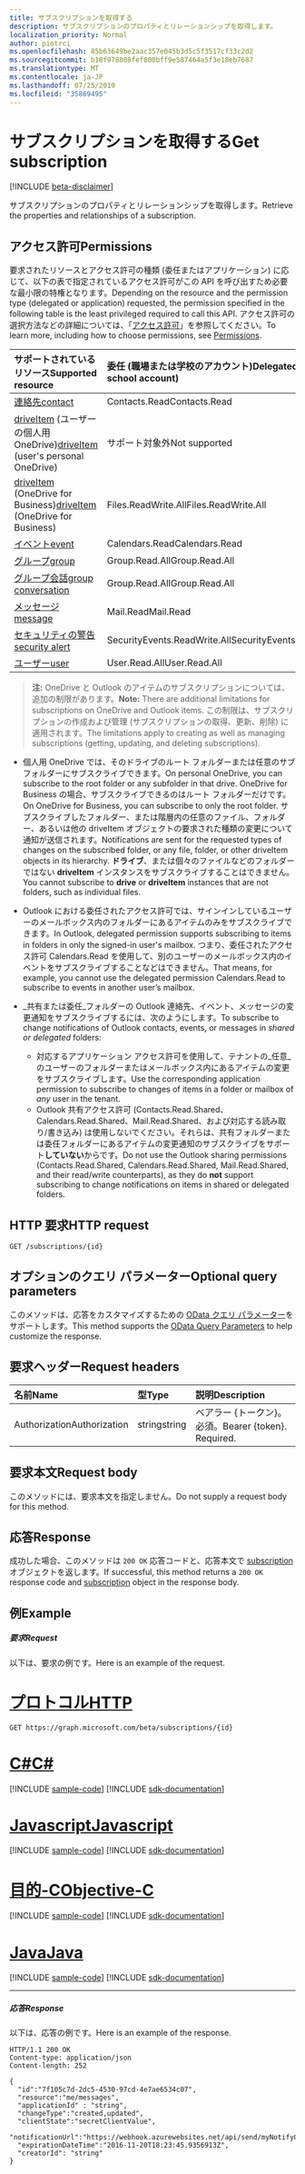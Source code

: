 ```yaml
---
title: サブスクリプションを取得する
description: サブスクリプションのプロパティとリレーションシップを取得します。
localization_priority: Normal
author: piotrci
ms.openlocfilehash: 85b63649be2aac357e045b3d5c5f3517cf33c2d2
ms.sourcegitcommit: b18f978808fef800bff9e587464a5f3e18eb7687
ms.translationtype: MT
ms.contentlocale: ja-JP
ms.lasthandoff: 07/25/2019
ms.locfileid: "35869495"
---
```

# <a name="get-subscription"></a><span data-ttu-id="a40f9-103">サブスクリプションを取得する</span><span class="sxs-lookup"><span data-stu-id="a40f9-103">Get subscription</span></span>

[!INCLUDE [beta-disclaimer](../../includes/beta-disclaimer.md)]

<span data-ttu-id="a40f9-104">サブスクリプションのプロパティとリレーションシップを取得します。</span><span class="sxs-lookup"><span data-stu-id="a40f9-104">Retrieve the properties and relationships of a subscription.</span></span>

## <a name="permissions"></a><span data-ttu-id="a40f9-105">アクセス許可</span><span class="sxs-lookup"><span data-stu-id="a40f9-105">Permissions</span></span>

<span data-ttu-id="a40f9-106">要求されたリソースとアクセス許可の種類 (委任またはアプリケーション) に応じて、以下の表で指定されているアクセス許可がこの API を呼び出すため必要な最小限の特権となります。</span><span class="sxs-lookup"><span data-stu-id="a40f9-106">Depending on the resource and the permission type (delegated or application) requested, the permission specified in the following table is the least privileged required to call this API.</span></span> <span data-ttu-id="a40f9-107">アクセス許可の選択方法などの詳細については、「[アクセス許可](/graph/permissions-reference)」を参照してください。</span><span class="sxs-lookup"><span data-stu-id="a40f9-107">To learn more, including how to choose permissions, see [Permissions](/graph/permissions-reference).</span></span>

| <span data-ttu-id="a40f9-108">サポートされているリソース</span><span class="sxs-lookup"><span data-stu-id="a40f9-108">Supported resource</span></span> | <span data-ttu-id="a40f9-109">委任 (職場または学校のアカウント)</span><span class="sxs-lookup"><span data-stu-id="a40f9-109">Delegated (work or school account)</span></span> | <span data-ttu-id="a40f9-110">委任 (個人用 Microsoft アカウント)</span><span class="sxs-lookup"><span data-stu-id="a40f9-110">Delegated (personal Microsoft account)</span></span> | <span data-ttu-id="a40f9-111">アプリケーション</span><span class="sxs-lookup"><span data-stu-id="a40f9-111">Application</span></span> |
|:-----|:-----|:-----|:-----|
|[<span data-ttu-id="a40f9-112">連絡先</span><span class="sxs-lookup"><span data-stu-id="a40f9-112">contact</span></span>](../resources/contact.md) | <span data-ttu-id="a40f9-113">Contacts.Read</span><span class="sxs-lookup"><span data-stu-id="a40f9-113">Contacts.Read</span></span> | <span data-ttu-id="a40f9-114">Contacts.Read</span><span class="sxs-lookup"><span data-stu-id="a40f9-114">Contacts.Read</span></span> | <span data-ttu-id="a40f9-115">Contacts.Read</span><span class="sxs-lookup"><span data-stu-id="a40f9-115">Contacts.Read</span></span> |
|<span data-ttu-id="a40f9-116">[driveItem](../resources/driveitem.md) (ユーザーの個人用 OneDrive)</span><span class="sxs-lookup"><span data-stu-id="a40f9-116">[driveItem](../resources/driveitem.md) (user's personal OneDrive)</span></span> | <span data-ttu-id="a40f9-117">サポート対象外</span><span class="sxs-lookup"><span data-stu-id="a40f9-117">Not supported</span></span> | <span data-ttu-id="a40f9-118">Files.ReadWrite</span><span class="sxs-lookup"><span data-stu-id="a40f9-118">Files.ReadWrite</span></span> | <span data-ttu-id="a40f9-119">サポート対象外</span><span class="sxs-lookup"><span data-stu-id="a40f9-119">Not supported</span></span> |
|<span data-ttu-id="a40f9-120">[driveItem](../resources/driveitem.md) (OneDrive for Business)</span><span class="sxs-lookup"><span data-stu-id="a40f9-120">[driveItem](../resources/driveitem.md) (OneDrive for Business)</span></span> | <span data-ttu-id="a40f9-121">Files.ReadWrite.All</span><span class="sxs-lookup"><span data-stu-id="a40f9-121">Files.ReadWrite.All</span></span> | <span data-ttu-id="a40f9-122">サポート対象外</span><span class="sxs-lookup"><span data-stu-id="a40f9-122">Not supported</span></span> | <span data-ttu-id="a40f9-123">Files.ReadWrite.All</span><span class="sxs-lookup"><span data-stu-id="a40f9-123">Files.ReadWrite.All</span></span> |
|[<span data-ttu-id="a40f9-124">イベント</span><span class="sxs-lookup"><span data-stu-id="a40f9-124">event</span></span>](../resources/event.md) | <span data-ttu-id="a40f9-125">Calendars.Read</span><span class="sxs-lookup"><span data-stu-id="a40f9-125">Calendars.Read</span></span> | <span data-ttu-id="a40f9-126">Calendars.Read</span><span class="sxs-lookup"><span data-stu-id="a40f9-126">Calendars.Read</span></span> | <span data-ttu-id="a40f9-127">Calendars.Read</span><span class="sxs-lookup"><span data-stu-id="a40f9-127">Calendars.Read</span></span> |
|[<span data-ttu-id="a40f9-128">グループ</span><span class="sxs-lookup"><span data-stu-id="a40f9-128">group</span></span>](../resources/group.md) | <span data-ttu-id="a40f9-129">Group.Read.All</span><span class="sxs-lookup"><span data-stu-id="a40f9-129">Group.Read.All</span></span> | <span data-ttu-id="a40f9-130">サポート対象外</span><span class="sxs-lookup"><span data-stu-id="a40f9-130">Not supported</span></span> | <span data-ttu-id="a40f9-131">Group.Read.All</span><span class="sxs-lookup"><span data-stu-id="a40f9-131">Group.Read.All</span></span> |
|[<span data-ttu-id="a40f9-132">グループ会話</span><span class="sxs-lookup"><span data-stu-id="a40f9-132">group conversation</span></span>](../resources/conversation.md) | <span data-ttu-id="a40f9-133">Group.Read.All</span><span class="sxs-lookup"><span data-stu-id="a40f9-133">Group.Read.All</span></span> | <span data-ttu-id="a40f9-134">サポート対象外</span><span class="sxs-lookup"><span data-stu-id="a40f9-134">Not supported</span></span> | <span data-ttu-id="a40f9-135">サポート対象外</span><span class="sxs-lookup"><span data-stu-id="a40f9-135">Not supported</span></span> |
|[<span data-ttu-id="a40f9-136">メッセージ</span><span class="sxs-lookup"><span data-stu-id="a40f9-136">message</span></span>](../resources/message.md) | <span data-ttu-id="a40f9-137">Mail.Read</span><span class="sxs-lookup"><span data-stu-id="a40f9-137">Mail.Read</span></span> | <span data-ttu-id="a40f9-138">Mail.Read</span><span class="sxs-lookup"><span data-stu-id="a40f9-138">Mail.Read</span></span> | <span data-ttu-id="a40f9-139">Mail.Read</span><span class="sxs-lookup"><span data-stu-id="a40f9-139">Mail.Read</span></span> |
|[<span data-ttu-id="a40f9-140">セキュリティの警告</span><span class="sxs-lookup"><span data-stu-id="a40f9-140">security alert</span></span>](../resources/alert.md) | <span data-ttu-id="a40f9-141">SecurityEvents.ReadWrite.All</span><span class="sxs-lookup"><span data-stu-id="a40f9-141">SecurityEvents.ReadWrite.All</span></span> | <span data-ttu-id="a40f9-142">サポート対象外</span><span class="sxs-lookup"><span data-stu-id="a40f9-142">Not supported</span></span> | <span data-ttu-id="a40f9-143">SecurityEvents.ReadWrite.All</span><span class="sxs-lookup"><span data-stu-id="a40f9-143">SecurityEvents.ReadWrite.All</span></span> |
|[<span data-ttu-id="a40f9-144">ユーザー</span><span class="sxs-lookup"><span data-stu-id="a40f9-144">user</span></span>](../resources/user.md) | <span data-ttu-id="a40f9-145">User.Read.All</span><span class="sxs-lookup"><span data-stu-id="a40f9-145">User.Read.All</span></span> | <span data-ttu-id="a40f9-146">User.Read.All</span><span class="sxs-lookup"><span data-stu-id="a40f9-146">User.Read.All</span></span> | <span data-ttu-id="a40f9-147">User.Read.All</span><span class="sxs-lookup"><span data-stu-id="a40f9-147">User.Read.All</span></span> |

> <span data-ttu-id="a40f9-148">**注:** OneDrive と Outlook のアイテムのサブスクリプションについては、追加の制限があります。</span><span class="sxs-lookup"><span data-stu-id="a40f9-148">**Note:** There are additional limitations for subscriptions on OneDrive and Outlook items.</span></span> <span data-ttu-id="a40f9-149">この制限は、サブスクリプションの作成および管理 (サブスクリプションの取得、更新、削除) に適用されます。</span><span class="sxs-lookup"><span data-stu-id="a40f9-149">The limitations apply to creating as well as managing subscriptions (getting, updating, and deleting subscriptions).</span></span>

- <span data-ttu-id="a40f9-150">個人用 OneDrive では、そのドライブのルート フォルダーまたは任意のサブフォルダーにサブスクライブできます。</span><span class="sxs-lookup"><span data-stu-id="a40f9-150">On personal OneDrive, you can subscribe to the root folder or any subfolder in that drive.</span></span> <span data-ttu-id="a40f9-151">OneDrive for Business の場合、サブスクライブできるのはルート フォルダーだけです。</span><span class="sxs-lookup"><span data-stu-id="a40f9-151">On OneDrive for Business, you can subscribe to only the root folder.</span></span> <span data-ttu-id="a40f9-152">サブスクライブしたフォルダー、または階層内の任意のファイル、フォルダー、あるいは他の driveItem オブジェクトの要求された種類の変更について通知が送信されます。</span><span class="sxs-lookup"><span data-stu-id="a40f9-152">Notifications are sent for the requested types of changes on the subscribed folder, or any file, folder, or other driveItem objects in its hierarchy.</span></span> <span data-ttu-id="a40f9-153">**ドライブ**、または個々のファイルなどのフォルダーではない **driveItem** インスタンスをサブスクライブすることはできません。</span><span class="sxs-lookup"><span data-stu-id="a40f9-153">You cannot subscribe to **drive** or **driveItem** instances that are not folders, such as individual files.</span></span>

- <span data-ttu-id="a40f9-154">Outlook における委任されたアクセス許可では、サインインしているユーザーのメールボックス内のフォルダーにあるアイテムのみをサブスクライブできます。</span><span class="sxs-lookup"><span data-stu-id="a40f9-154">In Outlook, delegated permission supports subscribing to items in folders in only the signed-in user's mailbox.</span></span> <span data-ttu-id="a40f9-155">つまり、委任されたアクセス許可 Calendars.Read を使用して、別のユーザーのメールボックス内のイベントをサブスクライブすることなどはできません。</span><span class="sxs-lookup"><span data-stu-id="a40f9-155">That means, for example, you cannot use the delegated permission Calendars.Read to subscribe to events in another user’s mailbox.</span></span>
- <span data-ttu-id="a40f9-156">_共有または委任_フォルダーの Outlook 連絡先、イベント、メッセージの変更通知をサブスクライブするには、次のようにします。</span><span class="sxs-lookup"><span data-stu-id="a40f9-156">To subscribe to change notifications of Outlook contacts, events, or messages in _shared or delegated_ folders:</span></span>

  - <span data-ttu-id="a40f9-157">対応するアプリケーション アクセス許可を使用して、テナントの_任意_のユーザーのフォルダーまたはメールボックス内にあるアイテムの変更をサブスクライブします。</span><span class="sxs-lookup"><span data-stu-id="a40f9-157">Use the corresponding application permission to subscribe to changes of items in a folder or mailbox of _any_ user in the tenant.</span></span>
  - <span data-ttu-id="a40f9-158">Outlook 共有アクセス許可 (Contacts.Read.Shared、Calendars.Read.Shared、Mail.Read.Shared、および対応する読み取り/書き込み) は使用しないでください。それらは、共有フォルダーまたは委任フォルダーにあるアイテムの変更通知のサブスクライブをサポート**していない**からです。</span><span class="sxs-lookup"><span data-stu-id="a40f9-158">Do not use the Outlook sharing permissions (Contacts.Read.Shared, Calendars.Read.Shared, Mail.Read.Shared, and their read/write counterparts), as they do **not** support subscribing to change notifications on items in shared or delegated folders.</span></span>

## <a name="http-request"></a><span data-ttu-id="a40f9-159">HTTP 要求</span><span class="sxs-lookup"><span data-stu-id="a40f9-159">HTTP request</span></span>

<!-- { "blockType": "ignored" } -->

```http
GET /subscriptions/{id}
```

## <a name="optional-query-parameters"></a><span data-ttu-id="a40f9-160">オプションのクエリ パラメーター</span><span class="sxs-lookup"><span data-stu-id="a40f9-160">Optional query parameters</span></span>

<span data-ttu-id="a40f9-161">このメソッドは、応答をカスタマイズするための [OData クエリ パラメーター](https://developer.microsoft.com/graph/docs/concepts/query_parameters)をサポートします。</span><span class="sxs-lookup"><span data-stu-id="a40f9-161">This method supports the [OData Query Parameters](https://developer.microsoft.com/graph/docs/concepts/query_parameters) to help customize the response.</span></span>

## <a name="request-headers"></a><span data-ttu-id="a40f9-162">要求ヘッダー</span><span class="sxs-lookup"><span data-stu-id="a40f9-162">Request headers</span></span>

| <span data-ttu-id="a40f9-163">名前</span><span class="sxs-lookup"><span data-stu-id="a40f9-163">Name</span></span>       | <span data-ttu-id="a40f9-164">型</span><span class="sxs-lookup"><span data-stu-id="a40f9-164">Type</span></span> | <span data-ttu-id="a40f9-165">説明</span><span class="sxs-lookup"><span data-stu-id="a40f9-165">Description</span></span>|
|:-----------|:-----|:-----------|
| <span data-ttu-id="a40f9-166">Authorization</span><span class="sxs-lookup"><span data-stu-id="a40f9-166">Authorization</span></span>  | <span data-ttu-id="a40f9-167">string</span><span class="sxs-lookup"><span data-stu-id="a40f9-167">string</span></span>  | <span data-ttu-id="a40f9-p105">ベアラー {トークン}。必須。</span><span class="sxs-lookup"><span data-stu-id="a40f9-p105">Bearer {token}. Required.</span></span> |

## <a name="request-body"></a><span data-ttu-id="a40f9-170">要求本文</span><span class="sxs-lookup"><span data-stu-id="a40f9-170">Request body</span></span>

<span data-ttu-id="a40f9-171">このメソッドには、要求本文を指定しません。</span><span class="sxs-lookup"><span data-stu-id="a40f9-171">Do not supply a request body for this method.</span></span>

## <a name="response"></a><span data-ttu-id="a40f9-172">応答</span><span class="sxs-lookup"><span data-stu-id="a40f9-172">Response</span></span>

<span data-ttu-id="a40f9-173">成功した場合、このメソッドは `200 OK` 応答コードと、応答本文で [subscription](../resources/subscription.md) オブジェクトを返します。</span><span class="sxs-lookup"><span data-stu-id="a40f9-173">If successful, this method returns a `200 OK` response code and [subscription](../resources/subscription.md) object in the response body.</span></span>

## <a name="example"></a><span data-ttu-id="a40f9-174">例</span><span class="sxs-lookup"><span data-stu-id="a40f9-174">Example</span></span>

##### <a name="request"></a><span data-ttu-id="a40f9-175">要求</span><span class="sxs-lookup"><span data-stu-id="a40f9-175">Request</span></span>

<span data-ttu-id="a40f9-176">以下は、要求の例です。</span><span class="sxs-lookup"><span data-stu-id="a40f9-176">Here is an example of the request.</span></span>

# <a name="httptabhttp"></a>[<span data-ttu-id="a40f9-177">プロトコル</span><span class="sxs-lookup"><span data-stu-id="a40f9-177">HTTP</span></span>](#tab/http)
<!-- {
  "blockType": "request",
  "name": "get_subscription"
}-->

```http
GET https://graph.microsoft.com/beta/subscriptions/{id}
```
# <a name="ctabcsharp"></a>[<span data-ttu-id="a40f9-178">C#</span><span class="sxs-lookup"><span data-stu-id="a40f9-178">C#</span></span>](#tab/csharp)
[!INCLUDE [sample-code](../includes/snippets/csharp/get-subscription-csharp-snippets.md)]
[!INCLUDE [sdk-documentation](../includes/snippets/snippets-sdk-documentation-link.md)]

# <a name="javascripttabjavascript"></a>[<span data-ttu-id="a40f9-179">Javascript</span><span class="sxs-lookup"><span data-stu-id="a40f9-179">Javascript</span></span>](#tab/javascript)
[!INCLUDE [sample-code](../includes/snippets/javascript/get-subscription-javascript-snippets.md)]
[!INCLUDE [sdk-documentation](../includes/snippets/snippets-sdk-documentation-link.md)]

# <a name="objective-ctabobjc"></a>[<span data-ttu-id="a40f9-180">目的-C</span><span class="sxs-lookup"><span data-stu-id="a40f9-180">Objective-C</span></span>](#tab/objc)
[!INCLUDE [sample-code](../includes/snippets/objc/get-subscription-objc-snippets.md)]
[!INCLUDE [sdk-documentation](../includes/snippets/snippets-sdk-documentation-link.md)]

# <a name="javatabjava"></a>[<span data-ttu-id="a40f9-181">Java</span><span class="sxs-lookup"><span data-stu-id="a40f9-181">Java</span></span>](#tab/java)
[!INCLUDE [sample-code](../includes/snippets/java/get-subscription-java-snippets.md)]
[!INCLUDE [sdk-documentation](../includes/snippets/snippets-sdk-documentation-link.md)]

---


##### <a name="response"></a><span data-ttu-id="a40f9-182">応答</span><span class="sxs-lookup"><span data-stu-id="a40f9-182">Response</span></span>

<span data-ttu-id="a40f9-183">以下は、応答の例です。</span><span class="sxs-lookup"><span data-stu-id="a40f9-183">Here is an example of the response.</span></span>
<!-- {
  "blockType": "response",
  "truncated": true,
  "@odata.type": "microsoft.graph.subscription"
} -->

```http
HTTP/1.1 200 OK
Content-type: application/json
Content-length: 252

{
  "id":"7f105c7d-2dc5-4530-97cd-4e7ae6534c07",
  "resource":"me/messages",
  "applicationId" : "string",
  "changeType":"created,updated",
  "clientState":"secretClientValue",
  "notificationUrl":"https://webhook.azurewebsites.net/api/send/myNotifyClient",
  "expirationDateTime":"2016-11-20T18:23:45.9356913Z",
  "creatorId": "string"
}
```

<!-- uuid: 8fcb5dbc-d5aa-4681-8e31-b001d5168d79
2015-10-25 14:57:30 UTC -->
<!--
{
  "type": "#page.annotation",
  "description": "Get subscription",
  "keywords": "",
  "section": "documentation",
  "tocPath": "",
  "suppressions": [
  ]
}
-->
